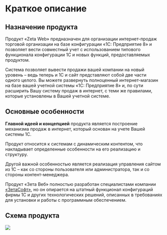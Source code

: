 # Краткое описание

## Назначение продукта

Продукт «Zeta Web» предназначен для организации интернет-продаж торговой организации на базе конфигурации «1С: Предприятие 8» и позволяет вести совместный учет с использованием типового функционала конфигурации 1С и новых функций, предоставляемых продуктом.

Система позволяет вывести продажи вашей компании на новый уровень – ведь теперь и 1С и сайт представляют собой две части одного целого. Вы можете развернуть полноценный интернет-магазин на базе вашей учетной системы «1С: Предприятие 8» и, по сути расширить Вашу систему продаж в интернет, с теми же правилами, которые установлены в Вашей учетной системе.

## Основные особенности

**Главной идеей и концепцией** продукта является построение механизма продаж в интернет, который основан на учете Вашей системы 1С.

Продукт относится к системам с динамическим контентом, что накладывает определенные особенности на его реализацию и структуру.

Другой важной особенностью является реализация управления сайтом из 1С – как со стороны пользователя или администратора, так и со стороны контент-менеджера. 

Продукт «Зета Веб» полностью разработан специалистами компании [«ЗетаСофт»](https://www.zetasoft.ru), но он опирается на штатный функционал конфигураций фирмы 1С и других технологических решений, описанных в требованиях для установки и работы с программным обеспечением.

## Схема продукта

![](../.gitbook/assets/image%20%28483%29.png)

